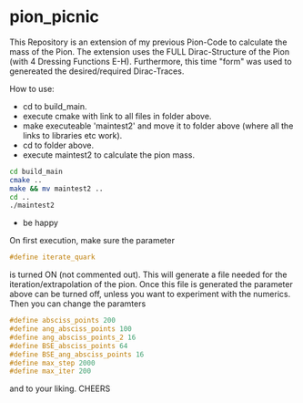 # pion_picnic
This Repository is an extension of my previous Pion-Code to calculate the mass of the Pion. The extension uses the FULL Dirac-Structure of the Pion (with 4 Dressing Functions E-H). Furthermore, this time "form" was used to genereated the desired/required Dirac-Traces. 

How to use:
- cd to build_main.
- execute cmake with link to all files in folder above.
- make executeable 'maintest2' and move it to folder above (where all the links to libraries etc work).
- cd to folder above.
- execute maintest2 to calculate the pion mass.
```bash
cd build_main
cmake ..
make && mv maintest2 ..
cd ..
./maintest2
```
- be happy

On first execution, make sure the parameter
```C++
#define iterate_quark
```
is turned ON (not commented out). This will generate a file needed for the iteration/extrapolation of the pion.
Once this file is generated the parameter above can be turned off, unless you want to experiment with the numerics. Then you can change the paramters
```C++
#define absciss_points 200
#define ang_absciss_points 100
#define ang_absciss_points_2 16
#define BSE_absciss_points 64
#define BSE_ang_absciss_points 16
#define max_step 2000
#define max_iter 200
```
and to your liking.
CHEERS
